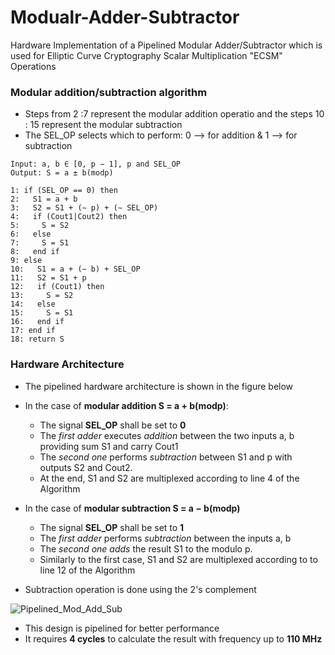 # Modualr-Adder-Subtractor
Hardware Implementation of a Pipelined Modular Adder/Subtractor which is used for Elliptic Curve Cryptography Scalar Multiplication "ECSM" Operations 
 
### Modular addition/subtraction algorithm
- Steps from 2 :7 represent the modular addition operatio and the steps 10 : 15 represent the modular subtraction
- The SEL_OP selects which to perform: 0 --> for addition & 1 --> for subtraction

```
Input: a, b ∈ [0, p − 1], p and SEL_OP
Output: S = a ± b(modp)

1: if (SEL_OP == 0) then
2:   S1 = a + b
3:   S2 = S1 + (∼ p) + (∼ SEL_OP)
4:   if (Cout1|Cout2) then
5:     S = S2
6:   else
7:     S = S1
8:   end if
9: else
10:   S1 = a + (∼ b) + SEL_OP
11:   S2 = S1 + p
12:   if (Cout1) then
13:     S = S2
14:   else
15:     S = S1
16:   end if
17: end if
18: return S
```

### Hardware Architecture 

- The pipelined hardware architecture is shown in the figure below
- In the case of **modular addition S = a + b(modp)**:
    - The signal **SEL_OP** shall be set to **0**
    - The *first adder* executes *addition* between the two inputs a, b providing sum S1 and carry Cout1
    - The *second one* performs *subtraction* between S1 and p with outputs S2 and Cout2.
    - At the end, S1 and S2 are multiplexed according to line 4 of the Algorithm

- In the case of **modular subtraction S = a − b(modp)**
   - The signal **SEL_OP** shall be set to **1**
   - The *first adder* performs *subtraction* between the inputs a, b
   - The *second one adds* the result S1 to the modulo p.
   - Similarly to the first case, S1 and S2 are multiplexed according to to line 12 of the Algorithm

- Subtraction operation is done using the 2's complement 
     
![Pipelined_Mod_Add_Sub](https://github.com/MahmouodMagdi/Modualr-Adder-Subtractor/assets/72949261/5dd901de-8ef5-4501-90a1-b0a5d1c60fb5)


* This design is pipelined for better performance
* It requires **4 cycles** to calculate the result with frequency up to **110 MHz** 
  
